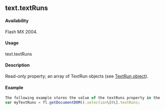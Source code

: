 ## text.textRuns

#### Availability

Flash MX 2004.

#### Usage

text.textRuns

#### Description

Read-only property; an array of TextRun objects (see [TextRun object](#_bookmark1024)).

#### Example

```javascript
The following example stores the value of the textRuns property in the myTextRuns variable:
var myTextRuns = fl.getDocumentDOM().selection\[0\].textRuns;

```
